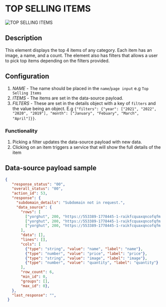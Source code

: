# TOP SELLING ITEMS

![TOP SELLING ITEMS](https://i.postimg.cc/wxfHKD1t/top-sell.png)

## Description

This element displays the top 4 items of any category. Each item has an image, a name, and a count. The element also has filters that allows a user to pick top items depending on the filters provided.

## Configuration

1. *NAME* - The name should be placed in the  `name`/`page input`  e.g `Top Selling Items`
2. *ITEMS* - The items are set in the data-source payload.
3. *FILTERS* - These are set in the details object with a key of `filters` and the value being an object. E.g `{"filters": {"year": ["2021", "2022", "2020", "2019"], "month": ["January", "Febuary", "March", "April"]}}`.

### Functionality

1. Picking a filter updates the data-source payload with new data.
2. Clicking on an item triggers a service that will show the full details of the item

## Data-source payload sample

``` json
{
   "response_status": "00",
   "overall_status": "00",
   "action_id": 53,
   "response": {
     "subdomain_details": "Subdomain not in request.",
     "data_source": {
       "rows": [
         ["yorghut", 200, "https://553389-1778445-1-raikfcquaxqncofqfm.stackpathdns.com/pub/media/catalog/product/cache/9e3cf196ef3e197bbe0fe725464814be/5/9/5906.jpeg", 30],
         ["yorghut", 200, "https://553389-1778445-1-raikfcquaxqncofqfm.stackpathdns.com/pub/media/catalog/product/cache/9e3cf196ef3e197bbe0fe725464814be/5/9/5906.jpeg", 30],
         ["yorghut", 200, "https://553389-1778445-1-raikfcquaxqncofqfm.stackpathdns.com/pub/media/catalog/product/cache/9e3cf196ef3e197bbe0fe725464814be/5/9/5906.jpeg", 30],
       ],
       "data": [],
       "lines": [],
       "cols": [
         {"type": "string", "value": "name", "label": "name"},
         {"type": "number", "value": "price", "label": "price"},
         {"type": "string", "value": "image", "label": "image"},
         {"type": "number", "value": "quantity", "label": "quantity"}
       ],
       "row_count": 6,
       "min_id": 0,
       "groups": [],
       "max_id": 0},
   },
   "last_response": "",
 }
```
